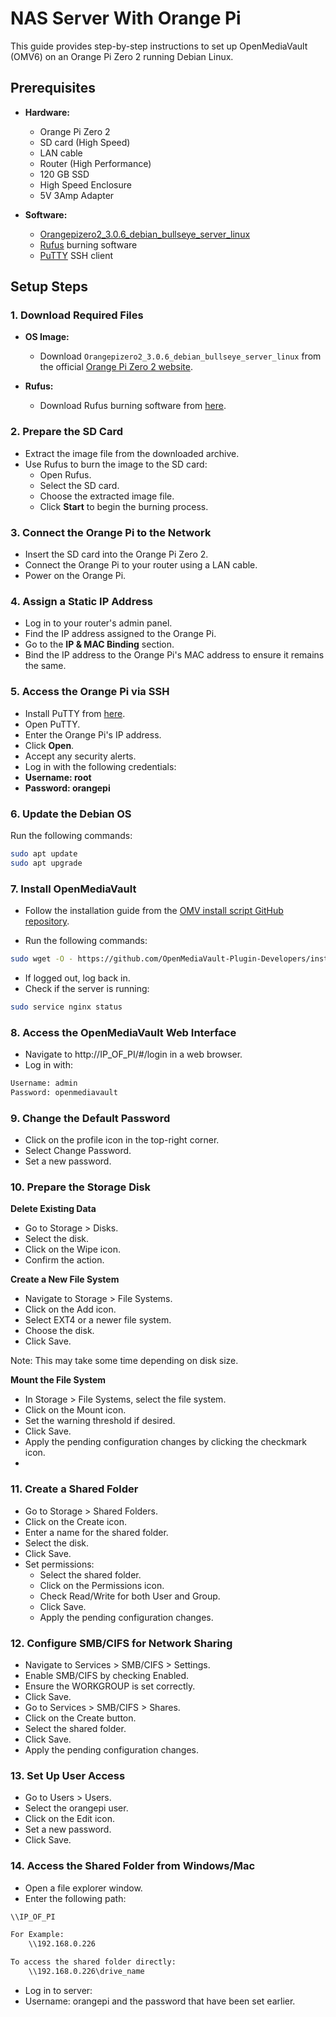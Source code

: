 # NAS Server With Orange Pi

This guide provides step-by-step instructions to set up OpenMediaVault (OMV6) on an Orange Pi Zero 2 running Debian Linux.

## Prerequisites

- **Hardware:**
  - Orange Pi Zero 2
  - SD card (High Speed)
  - LAN cable
  - Router (High Performance)
  - 120 GB SSD
  - High Speed Enclosure
  - 5V 3Amp Adapter

- **Software:**
  - [Orangepizero2_3.0.6_debian_bullseye_server_linux](https://www.orangepi.org/)
  - [Rufus](https://rufus.ie/) burning software
  - [PuTTY](https://www.putty.org/) SSH client

## Setup Steps

### 1. Download Required Files

- **OS Image:**
  - Download `Orangepizero2_3.0.6_debian_bullseye_server_linux` from the official [Orange Pi Zero 2 website](https://www.orangepi.org/).

- **Rufus:**
  - Download Rufus burning software from [here](https://rufus.ie/).

### 2. Prepare the SD Card

- Extract the image file from the downloaded archive.
- Use Rufus to burn the image to the SD card:
  - Open Rufus.
  - Select the SD card.
  - Choose the extracted image file.
  - Click **Start** to begin the burning process.

### 3. Connect the Orange Pi to the Network

- Insert the SD card into the Orange Pi Zero 2.
- Connect the Orange Pi to your router using a LAN cable.
- Power on the Orange Pi.

### 4. Assign a Static IP Address

- Log in to your router's admin panel.
- Find the IP address assigned to the Orange Pi.
- Go to the **IP & MAC Binding** section.
- Bind the IP address to the Orange Pi's MAC address to ensure it remains the same.

### 5. Access the Orange Pi via SSH

- Install PuTTY from [here](https://www.putty.org/).
- Open PuTTY.
- Enter the Orange Pi's IP address.
- Click **Open**.
- Accept any security alerts.
- Log in with the following credentials:
- **Username: root**
- **Password: orangepi**


### 6. Update the Debian OS

Run the following commands:

```bash
sudo apt update
sudo apt upgrade
```

### 7. Install OpenMediaVault

- Follow the installation guide from the [OMV install script GitHub repository](https://github.com/OpenMediaVault-Plugin-Developers/installScript).


- Run the following commands:

```bash
sudo wget -O - https://github.com/OpenMediaVault-Plugin-Developers/installScript/raw/master/install | sudo bash
```
- If logged out, log back in.
- Check if the server is running:
```bash
sudo service nginx status
```

### 8. Access the OpenMediaVault Web Interface

- Navigate to http://IP_OF_PI/#/login in a web browser.
- Log in with:
```bash 
Username: admin
Password: openmediavault
```

### 9. Change the Default Password
- Click on the profile icon in the top-right corner.
- Select Change Password.
- Set a new password.


### 10. Prepare the Storage Disk
**Delete Existing Data**
- Go to Storage > Disks.
- Select the disk.
- Click on the Wipe icon.
- Confirm the action.

**Create a New File System**
- Navigate to Storage > File Systems.
- Click on the Add icon.
- Select EXT4 or a newer file system.
- Choose the disk.
- Click Save.

Note: This may take some time depending on disk size. 

**Mount the File System**
- In Storage > File Systems, select the file system.
- Click on the Mount icon.
- Set the warning threshold if desired.
- Click Save.
- Apply the pending configuration changes by clicking the checkmark icon. 
- 


### 11. Create a Shared Folder
- Go to Storage > Shared Folders.
- Click on the Create icon.
- Enter a name for the shared folder.
- Select the disk.
- Click Save.
- Set permissions:
  - Select the shared folder.
  - Click on the Permissions icon.
  - Check Read/Write for both User and Group.
  - Click Save.
  - Apply the pending configuration changes.


### 12. Configure SMB/CIFS for Network Sharing
- Navigate to Services > SMB/CIFS > Settings.
- Enable SMB/CIFS by checking Enabled.
- Ensure the WORKGROUP is set correctly.
- Click Save.
- Go to Services > SMB/CIFS > Shares.
- Click on the Create button.
- Select the shared folder.
- Click Save.
- Apply the pending configuration changes.


### 13. Set Up User Access
- Go to Users > Users.
- Select the orangepi user.
- Click on the Edit icon.
- Set a new password.
- Click Save.

### 14. Access the Shared Folder from Windows/Mac
- Open a file explorer window.
- Enter the following path:
```bash
\\IP_OF_PI

For Example:
    \\192.168.0.226

To access the shared folder directly:
    \\192.168.0.226\drive_name
```
- Log in to server:
- Username: orangepi and the password that have been set earlier.

   





